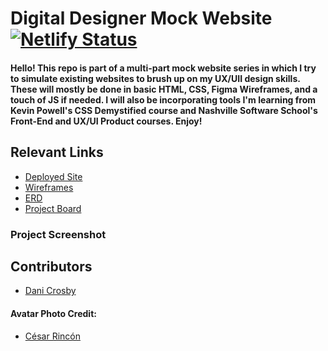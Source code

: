
# Digital Designer Mock Website [![Netlify Status](https://api.netlify.com/api/v1/badges/571fd96d-1a21-46f3-b21f-d97e7eb25d54/deploy-status)](https://app.netlify.com/sites/dc-tamagotchi/deploys)

#### Hello! This repo is part of a multi-part mock website series in which I try to simulate existing websites to brush up on my UX/UII design skills. These will mostly be done in basic HTML, CSS, Figma Wireframes, and a touch of JS if needed. I will also be incorporating tools I'm learning from Kevin Powell's CSS Demystified course and Nashville Software School's Front-End and UX/UI Product courses. Enjoy!


## Relevant Links
- [Deployed Site]()
- [Wireframes]()
- [ERD]()
- [Project Board]()

### Project Screenshot




## Contributors
- [Dani Crosby](https://github.com/danicrosby)

#### Avatar Photo Credit: 
- [César Rincón ](https://unsplash.com/@cesarfrv93)
